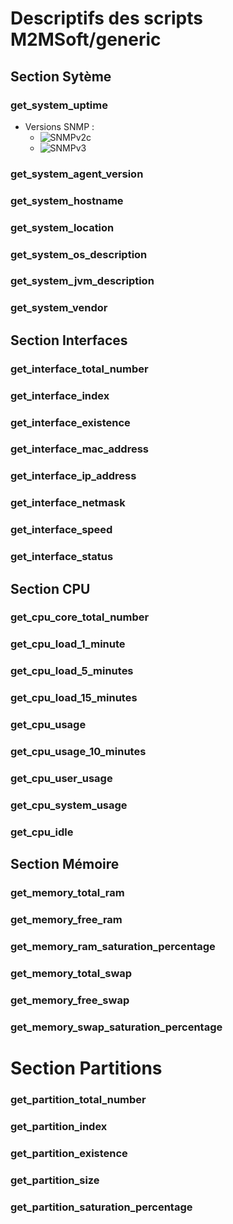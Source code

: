 # Descriptifs des scripts M2MSoft/generic

## Section Sytème

### get_system_uptime
  * Versions SNMP :
    * ![SNMPv2c](https://custom-icon-badges.demolab.com/badge/SNMPv2c-royalblue.svg?logo=activity&logoSource=feather)
    * ![SNMPv3](https://custom-icon-badges.demolab.com/badge/SNMPv3-olivedrab.svg?logo=activity&logoSource=feather)
### get_system_agent_version

### get_system_hostname

### get_system_location

### get_system_os_description

### get_system_jvm_description

### get_system_vendor


## Section Interfaces

### get_interface_total_number

### get_interface_index

### get_interface_existence

### get_interface_mac_address

### get_interface_ip_address

### get_interface_netmask

### get_interface_speed

### get_interface_status


## Section CPU

### get_cpu_core_total_number

### get_cpu_load_1_minute

### get_cpu_load_5_minutes

### get_cpu_load_15_minutes

### get_cpu_usage

### get_cpu_usage_10_minutes

### get_cpu_user_usage

### get_cpu_system_usage

### get_cpu_idle


## Section Mémoire

### get_memory_total_ram

### get_memory_free_ram

### get_memory_ram_saturation_percentage

### get_memory_total_swap

### get_memory_free_swap

### get_memory_swap_saturation_percentage


# Section Partitions

### get_partition_total_number

### get_partition_index

### get_partition_existence

### get_partition_size

### get_partition_saturation_percentage

